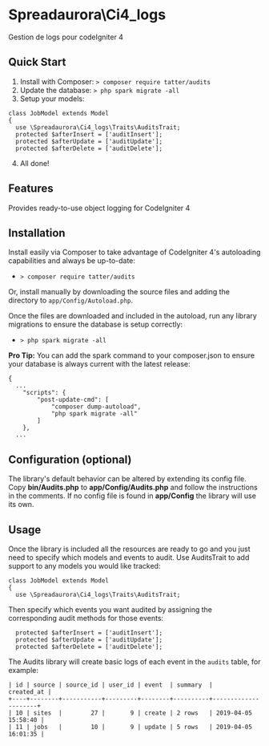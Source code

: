 # Spreadaurora\Ci4_logs
Gestion de logs pour codeIgniter 4



## Quick Start

1. Install with Composer: `> composer require tatter/audits`
2. Update the database: `> php spark migrate -all`
3. Setup your models:
```
class JobModel extends Model
{
  use \Spreadaurora\Ci4_logs\Traits\AuditsTrait;
  protected $afterInsert = ['auditInsert'];
  protected $afterUpdate = ['auditUpdate'];
  protected $afterDelete = ['auditDelete'];
```
4. All done!

## Features

Provides ready-to-use object logging for CodeIgniter 4

## Installation

Install easily via Composer to take advantage of CodeIgniter 4's autoloading capabilities
and always be up-to-date:
* `> composer require tatter/audits`

Or, install manually by downloading the source files and adding the directory to
`app/Config/Autoload.php`.

Once the files are downloaded and included in the autoload, run any library migrations
to ensure the database is setup correctly:
* `> php spark migrate -all`

**Pro Tip:** You can add the spark command to your composer.json to ensure your database is
always current with the latest release:
```
{
  ...
    "scripts": {
        "post-update-cmd": [
            "composer dump-autoload",
            "php spark migrate -all"
        ]
    },
  ...
```

## Configuration (optional)

The library's default behavior can be altered by extending its config file. Copy
**bin/Audits.php** to **app/Config/Audits.php** and follow the instructions in the
comments. If no config file is found in **app/Config** the library will use its own.

## Usage

Once the library is included all the resources are ready to go and you just need to
specify which models and events to audit. Use AuditsTrait to add support to any models
you would like tracked:
```
class JobModel extends Model
{
  use \Spreadaurora\Ci4_logs\Traits\AuditsTrait;
```
Then specify which events you want audited by assigning the corresponding audit methods
for those events:
```
  protected $afterInsert = ['auditInsert'];
  protected $afterUpdate = ['auditUpdate'];
  protected $afterDelete = ['auditDelete'];
```

The Audits library will create basic logs of each event in the `audits` table, for example:
```
| id | source | source_id | user_id | event  | summary  |          created_at |
+----+--------+-----------+---------+--------+----------+---------------------+
| 10 | sites  |        27 |       9 | create | 2 rows   | 2019-04-05 15:58:40 |
| 11 | jobs   |        10 |       9 | update | 5 rows   | 2019-04-05 16:01:35 |
````
